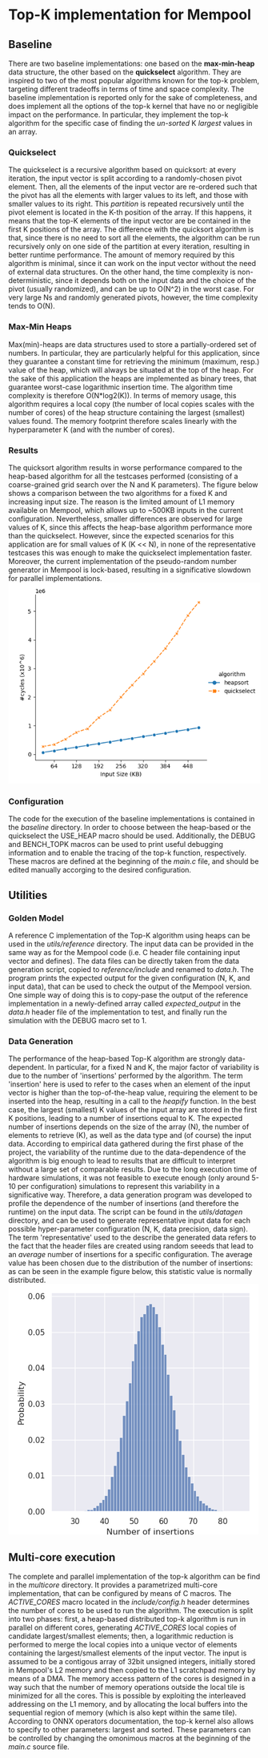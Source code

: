 # Top-K implementation for Mempool

## Baseline

There are two baseline implementations: one based on the **max-min-heap** data structure, the other based on the **quickselect** algorithm. They are inspired to two of the most popular algorithms known for the top-k problem, targeting different tradeoffs in terms of time and space complexity. The baseline implementation is reported only for the sake of completeness, and does implement all the options of the top-k kernel that have no or negligible impact on the performance. In particular, they implement the top-k algorithm for the specific case of finding the *un-sorted* K *largest* values in an array. 

### Quickselect
The quickselect is a recursive algorithm based on quicksort: at every iteration, the input vector is split according to a randomly-chosen pivot element. Then, all the elements of the input vector are re-ordered such that the pivot has all the elements with larger values to its left, and those with smaller values to its right. This *partition* is repeated recursively until the pivot element is located in the K-th position of the array. If this happens, it means that the top-K elements of the input vector are be contained in the first K positions of the array. The difference with the quicksort algorithm is that, since there is no need to sort all the elements, the algorithm can be run recursively only on one side of the partition at every iteration, resulting in better runtime performance. The amount of memory required by this algorithm is minimal, since it can work on the input vector without the need of external data structures. On the other hand, the time complexity is non-deterministic, since it depends both on the input data and the choice of the pivot (usually randomized), and can be up to O(N^2) in the worst case. For very large Ns and randomly generated pivots, however, the time complexity tends to O(N).

### Max-Min Heaps
Max(min)-heaps are data structures used to store a partially-ordered set of numbers. In particular, they are particularly helpful for this application, since they guarantee a constant time for retrieving the minimum (maximum, resp.) value of the heap, which will always be situated at the top of the heap. For the sake of this application the heaps are implemented as binary trees, that guarantee worst-case logarithmic insertion time. The algorithm time complexity is therefore O(N*log2(K)). In terms of memory usage, this algorithm requires a local copy (the number of local copies scales with the number of cores) of the heap structure containing the largest (smallest) values found. The memory footprint therefore scales linearly with the hyperparameter K (and with the number of cores). 

### Results
The quicksort algorithm results in worse performance compared to the heap-based algorithm for all the testcases performed (consisting of a coarse-grained grid search over the N and K parameters). The figure below shows a comparison between the two algorithms for a fixed K and increasing input size. The reason is the limited amount of L1 memory available on Mempool, which allows up to ~500KB inputs in the current configuration. Nevertheless, smaller differences are observed for large values of K, since this affects the heap-base algorithm performance more than the quickselect. However, since the expected scenarios for this application are for small values of K (K << N), in none of the representative testcases this was enough to make the quickselect implementation faster. Moreover, the current implementation of the pseudo-random number generator in Mempool is lock-based, resulting in a significative slowdown for parallel implementations. 
![Comparison of Quickselect and Heap-based baselines (K=8)](images/baseline.png "Comparison of Quickselect and Heap-based baselines (K=8)")

### Configuration
The code for the execution of the baseline implementations is contained in the *baseline* directory. In order to choose between the heap-based or the quickselect the USE_HEAP macro should be used. Additionally, the DEBUG and BENCH_TOPK macros can be used to print useful debugging information and to enable the tracing of the top-k function, respectively. These macros are defined at the beginning of the *main.c* file, and should be edited manually accorging to the desired configuration.

## Utilities

### Golden Model

A reference C implementation of the Top-K algorithm using heaps can be used in the *utils/reference* directory. The input data can be provided in the same way as for the Mempool code (i.e. C header file containing input vector and defines). The data files can be directly taken from the data generation script, copied to *reference/include* and renamed to *data.h*. The program prints the expected output for the given configuration (N, K, and input data), that can be used to check the output of the Mempool version. One simple way of doing this is to copy-pase the output of the reference implementation in a newly-defined array called *expected_output* in the *data.h* header file of the implementation to test, and finally run the simulation with the DEBUG macro set to 1.

### Data Generation

The performance of the heap-based Top-K algorithm are strongly data-dependent. In particular, for a fixed N and K, the major factor of variability is due to the number of 'insertions' performed by the algorithm. The term 'insertion' here is used to refer to the cases when an element of the input vector is higher than the top-of-the-heap value, requiring the element to be inserted into the heap, resulting in a call to the *heapify* function. In the best case, the largest (smallest) K values of the input array are stored in the first K positions, leading to a number of insertions equal to K. The expected number of insertions depends on the size of the array (N), the number of elements to retrieve (K), as well as the data type and (of course) the input data. According to empirical data gathered during the first phase of the project, the variability of the runtime due to the data-dependence of the algorithm is big enough to lead to results that are difficult to interpret without a large set of comparable results. Due to the long execution time of hardware simulations, it was not feasible to execute enough (only around 5-10 per configuration) simulations to represent this variability in a significative way. Therefore, a data generation program was developed to profile the dependence of the number of insertions (and therefore the runtime) on the input data. The script can be found in the *utils/datagen* directory, and can be used to generate representative input data for each possible hyper-parameter configuration (N, K, data precision, data sign). The term 'representative' used to the describe the generated data refers to the fact that the header files are created using random seeeds that lead to an *average* number of insertions for a specific configuration. The average value has been chosen due to the distribution of the number of insertions: as can be seen in the example figure below, this statistic value is normally distributed.
![](images/insertions.png "#insertions measured for 32bit unsigned integers running top-k algorithm with N=8K, K=8")

## Multi-core execution
The complete and parallel implementation of the top-k algorithm can be find in the *multicore* directory. It provides a parametrized multi-core implementation, that can be configured by means of C macros. The *ACTIVE_CORES* macro located in the *include/config.h* header determines the number of cores to be used to run the algorithm. The execution is split into two phases: first, a heap-based distributed top-k algorithm is run in parallel on different cores, generating *ACTIVE_CORES* local copies of candidate largest/smallest elements; then, a logarithmic reduction is performed to merge the local copies into a unique vector of elements containing the largest/smallest elements of the input vector. The input is assumed to be a contigous array of 32bit unsigned integers, initially stored in Mempool's L2 memory and then copied to the L1 scratchpad memory by means of a DMA. The memory access pattern of the cores is designed in a way such that the number of memory operations outside the local tile is minimized for all the cores. This is possible by exploiting the interleaved addressing on the L1 memory, and by allocating the local buffers into the sequential region of memory (which is also kept within the same tile). According to ONNX operators documentation, the top-k kernel also allows to specify to other parameters: largest and sorted. These parameters can be controlled by changing the omonimous macros at the beginning of the *main.c* source file.